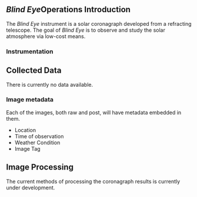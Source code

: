 <a id="top"></a>
<div id="intro">
    <div class="collapsible">
        <div class="collapsible-header">
                <h2><i>Blind Eye</i>Operations Introduction</h2>
        </div>
        <div class="panel">
            The <i>Blind Eye</i> instrument is a solar coronagraph developed from a refracting telescope. 
            The goal of <i>Blind Eye</i> is to observe and study the solar atmosphere via low-cost means.
            <h3>Instrumentation</h3>
        </div>
    </div>
</div>
<div id="data">
    <div class="collapsible">
        <div class="collapsible-header">
            <h2>Collected Data</h2>
        </div>
        <div class="panel">
            There is currently no data available. 
            <h3>Image metadata</h3>
            Each of the images, both raw and post, will have metadata embedded in them. 
            <ul>
                <li>Location</li>
                <li>Time of observation</li>
                <li>Weather Condition</li>
                <li>Image Tag</li>
            </ul>
        </div>
    </div>
</div>
<div id="image">
    <div class="collapsible">
        <div class="collapsible-header">
            <h2>Image Processing</h2>
        </div>
        <div class="panel">
            The current methods of processing the coronagraph results is currently under development.    
        </div>
    </div>
</div>
